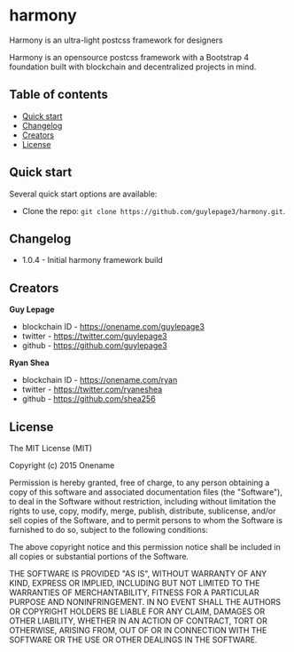 # harmony
Harmony is an ultra-light postcss framework for designers

Harmony is an opensource postcss framework with a Bootstrap 4 foundation built with blockchain and decentralized projects in mind.

## Table of contents

* [Quick start](#quick-start)
* [Changelog](#changelog)
* [Creators](#creators)
* [License](#license)


## Quick start

Several quick start options are available:

* Clone the repo: `git clone https://github.com/guylepage3/harmony.git`.


## Changelog

* 1.0.4 - Initial harmony framework build


## Creators

**Guy Lepage**

* blockchain ID - <https://onename.com/guylepage3>
* twitter - <https://twitter.com/guylepage3>
* github - <https://github.com/guylepage3>

**Ryan Shea**

* blockchain ID - <https://onename.com/ryan>
* twitter - <https://twitter.com/ryaneshea>
* github - <https://github.com/shea256>


## License

The MIT License (MIT)

Copyright (c) 2015 Onename

Permission is hereby granted, free of charge, to any person obtaining a copy
of this software and associated documentation files (the "Software"), to deal
in the Software without restriction, including without limitation the rights
to use, copy, modify, merge, publish, distribute, sublicense, and/or sell
copies of the Software, and to permit persons to whom the Software is
furnished to do so, subject to the following conditions:

The above copyright notice and this permission notice shall be included in
all copies or substantial portions of the Software.

THE SOFTWARE IS PROVIDED "AS IS", WITHOUT WARRANTY OF ANY KIND, EXPRESS OR
IMPLIED, INCLUDING BUT NOT LIMITED TO THE WARRANTIES OF MERCHANTABILITY,
FITNESS FOR A PARTICULAR PURPOSE AND NONINFRINGEMENT. IN NO EVENT SHALL THE
AUTHORS OR COPYRIGHT HOLDERS BE LIABLE FOR ANY CLAIM, DAMAGES OR OTHER
LIABILITY, WHETHER IN AN ACTION OF CONTRACT, TORT OR OTHERWISE, ARISING FROM,
OUT OF OR IN CONNECTION WITH THE SOFTWARE OR THE USE OR OTHER DEALINGS IN
THE SOFTWARE.